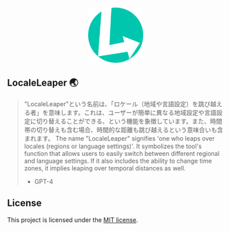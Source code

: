 <p align="center">
  <a href="" target="_blank" rel="noopener noreferrer">
    <img width="128" src="icons/locale-leaper-logo.svg" alt="LocaleLeaper logo">
  </a>
</p>

## LocaleLeaper :earth_asia:

> "LocaleLeaper"という名前は、「ロケール（地域や言語設定）を跳び越える者」を意味します。これは、ユーザーが簡単に異なる地域設定や言語設定に切り替えることができる、という機能を象徴しています。また、時間帯の切り替えも含む場合、時間的な距離も跳び越えるという意味合いも含まれます。
> The name "LocaleLeaper" signifies 'one who leaps over locales (regions or language settings)'. It symbolizes the tool's function that allows users to easily switch between different regional and language settings. If it also includes the ability to change time zones, it implies leaping over temporal distances as well.
>
> - GPT-4

## License

This project is licensed under the [MIT license](./LICENSE).
